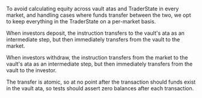 To avoid calculating equity across vault atas and TraderState in every market, and handling cases where funds 
transfer between the two, we opt to keep everything in the TraderState on a per-market basis.

When investors deposit, the instruction transfers to the vault's ata as an intermediate step, but then 
immediately transfers from the vault to the market.

When investors withdraw, the instruction transfers from the market to the vault's ata as an intermediate step, 
but then immediately transfers from the vault to the investor.

The transfer is atomic, so at no point after the transaction should funds exist in the vault ata, so tests should 
assert zero balances after each transaction.
